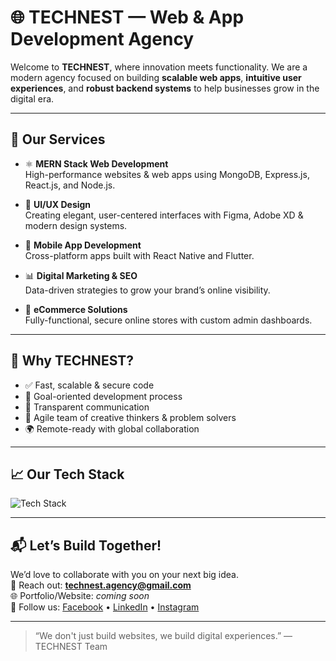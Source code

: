 # 🌐 TECHNEST — Web & App Development Agency

Welcome to **TECHNEST**, where innovation meets functionality. We are a modern agency focused on building **scalable web apps**, **intuitive user experiences**, and **robust backend systems** to help businesses grow in the digital era.

---

## 💼 Our Services

- ⚛️ **MERN Stack Web Development**  
  High-performance websites & web apps using MongoDB, Express.js, React.js, and Node.js.

- 🎨 **UI/UX Design**  
  Creating elegant, user-centered interfaces with Figma, Adobe XD & modern design systems.

- 📱 **Mobile App Development**  
  Cross-platform apps built with React Native and Flutter.

- 📊 **Digital Marketing & SEO**  
  Data-driven strategies to grow your brand’s online visibility.

- 🛒 **eCommerce Solutions**  
  Fully-functional, secure online stores with custom admin dashboards.

---

## 🚀 Why TECHNEST?

- ✅ Fast, scalable & secure code
- 🎯 Goal-oriented development process
- 🤝 Transparent communication
- 🧠 Agile team of creative thinkers & problem solvers
- 🌍 Remote-ready with global collaboration

---

## 📈 Our Tech Stack

![Tech Stack](https://skillicons.dev/icons?i=react,nodejs,express,mongodb,figma,git,github,html,css,js,tailwind,vercel)

---

## 📬 Let’s Build Together!

We’d love to collaborate with you on your next big idea.  
📩 Reach out: **technest.agency@gmail.com**  
🌐 Portfolio/Website: _coming soon_  
🔗 Follow us: [Facebook](#) • [LinkedIn](#) • [Instagram](#)

---

> “We don't just build websites, we build digital experiences.” — TECHNEST Team

